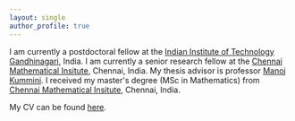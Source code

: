```yaml
---
layout: single
author_profile: true
---
```


I am currently a postdoctoral fellow at the [Indian Institute of Technology Gandhinagari](https://iitgn.ac.in/), India. 
I am currently a senior research fellow at the [Chennai Mathematical Insitute](https://www.cmi.ac.in), Chennai, India.
My thesis advisor is professor [Manoj Kummini](https://www.cmi.ac.in/people/fac-profile.php?id=mkummini).
I received my master's degree (MSc in Mathematics) from [Chennai Mathematical Insitute](https://www.cmi.ac.in), Chennai, India.

My CV can be found [here](CV.pdf).

